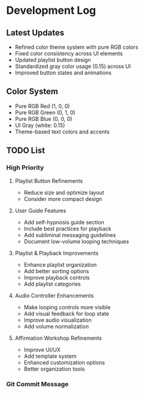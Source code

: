 # Development Log

## Latest Updates
- Refined color theme system with pure RGB colors
- Fixed color consistency across UI elements
- Updated playlist button design
- Standardized gray color usage (0.15) across UI
- Improved button states and animations

## Color System
- Pure RGB Red (1, 0, 0)
- Pure RGB Green (0, 1, 0)
- Pure RGB Blue (0, 0, 0)
- UI Gray (white: 0.15)
- Theme-based text colors and accents

## TODO List

### High Priority
1. Playlist Button Refinements
   - Reduce size and optimize layout
   - Consider more compact design

2. User Guide Features
   - Add self-hypnosis guide section
   - Include best practices for playback
   - Add subliminal messaging guidelines
   - Document low-volume looping techniques

3. Playlist & Playback Improvements
   - Enhance playlist organization
   - Add better sorting options
   - Improve playback controls
   - Add playlist categories

4. Audio Controller Enhancements
   - Make looping controls more visible
   - Add visual feedback for loop state
   - Improve audio visualization
   - Add volume normalization

5. Affirmation Workshop Refinements
   - Improve UI/UX
   - Add template system
   - Enhanced customization options
   - Better organization tools

### Git Commit Message